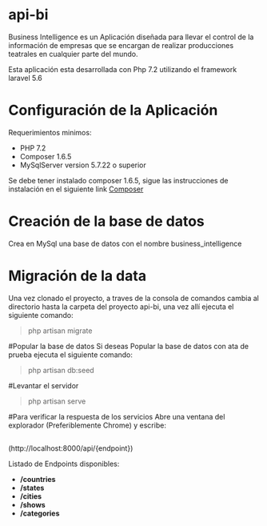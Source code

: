 # api-bi

Business Intelligence es un Aplicación diseñada para llevar el control de la información de empresas que se encargan de realizar producciones teatrales en cualquier parte del mundo.

Esta aplicación esta desarrollada con Php 7.2 utilizando el framework laravel 5.6

# Configuración de la Aplicación 

Requerimientos minimos:
* PHP 7.2
* Composer 1.6.5
* MySqlServer version 5.7.22 o superior

Se debe tener instalado composer 1.6.5, sigue las instrucciones de instalación en el siguiente link [Composer](https://getcomposer.org/download/)

# Creación de la base de datos
Crea en MySql una base de datos con el nombre business_intelligence

# Migración de la data
Una vez clonado el proyecto, a traves de la consola de comandos cambia al directorio hasta la carpeta del proyecto api-bi, una vez allí ejecuta el siguiente comando:

>php artisan migrate

#Popular la base de datos
Si deseas Popular la base de datos con ata de prueba ejecuta el siguiente comando:

>php artisan db:seed

#Levantar el servidor

>php artisan serve

#Para verificar la respuesta de los servicios
Abre una ventana del explorador (Preferiblemente Chrome) y escribe: 
##
(http://localhost:8000/api/{endpoint})

Listado de Endpoints disponibles:
* **/countries**
* **/states**
* **/cities**
* **/shows**
* **/categories**
